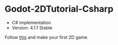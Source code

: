 # Godot-2DTutorial-Csharp

- C# implementation
- Version: 4.1.1 Stable

Follow [this](https://docs.godotengine.org/en/stable/getting_started/first_2d_game/index.html)
and make your first 2D game.


